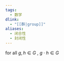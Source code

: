 ```yaml
---
tags:
  - 数学
dlink:
  - "[[群|group]]"
aliases:
  - 闭合性
  - 封闭性
---
```

for all $g,h \in G$ , $g\cdot h \in G$
